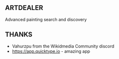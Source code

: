 ## ARTDEALER
Advanced painting search and discovery
## THANKS
* Vahurzpu from the Wikidmedia Community discord
* https://app.quicktype.io - amazing app

